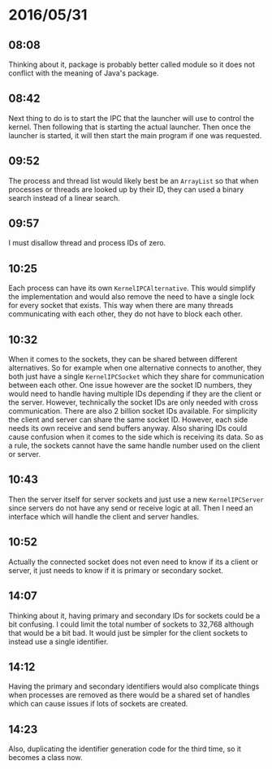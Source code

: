 # 2016/05/31

## 08:08

Thinking about it, package is probably better called module so it does not
conflict with the meaning of Java's package.

## 08:42

Next thing to do is to start the IPC that the launcher will use to control
the kernel. Then following that is starting the actual launcher. Then once
the launcher is started, it will then start the main program if one was
requested.

## 09:52

The process and thread list would likely best be an `ArrayList` so that
when processes or threads are looked up by their ID, they can used a binary
search instead of a linear search.

## 09:57

I must disallow thread and process IDs of zero.

## 10:25

Each process can have its own `KernelIPCAlternative`. This would simplify
the implementation and would also remove the need to have a single lock for
every socket that exists. This way when there are many threads communicating
with each other, they do not have to block each other.

## 10:32

When it comes to the sockets, they can be shared between different
alternatives. So for example when one alternative connects to another, they
both just have a single `KernelIPCSocket` which they share for communication
between each other. One issue however are the socket ID numbers, they would
need to handle having multiple IDs depending if they are the client or the
server. However, technically the socket IDs are only needed with cross
communication. There are also 2 billion socket IDs available. For simplicity
the client and server can share the same socket ID. However, each side needs
its own receive and send buffers anyway. Also sharing IDs could cause
confusion when it comes to the side which is receiving its data. So as a rule,
the sockets cannot have the same handle number used on the client or server.

## 10:43

Then the server itself for server sockets and just use a new `KernelIPCServer`
since servers do not have any send or receive logic at all. Then I need an
interface which will handle the client and server handles.

## 10:52

Actually the connected socket does not even need to know if its a client or
server, it just needs to know if it is primary or secondary socket.

## 14:07

Thinking about it, having primary and secondary IDs for sockets could be a bit
confusing. I could limit the total number of sockets to 32,768 although that
would be a bit bad. It would just be simpler for the client sockets to instead
use a single identifier.

## 14:12

Having the primary and secondary identifiers would also complicate things when
processes are removed as there would be a shared set of handles which can
cause issues if lots of sockets are created.

## 14:23

Also, duplicating the identifier generation code for the third time, so it
becomes a class now.

